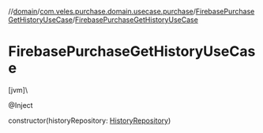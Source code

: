 //[domain](../../../index.md)/[com.veles.purchase.domain.usecase.purchase](../index.md)/[FirebasePurchaseGetHistoryUseCase](index.md)/[FirebasePurchaseGetHistoryUseCase](-firebase-purchase-get-history-use-case.md)

# FirebasePurchaseGetHistoryUseCase

[jvm]\

@Inject

constructor(historyRepository: [HistoryRepository](../../com.veles.purchase.domain.repository.history/-history-repository/index.md))

